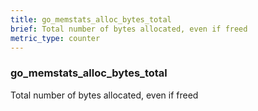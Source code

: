 ```yaml
---
title: go_memstats_alloc_bytes_total
brief: Total number of bytes allocated, even if freed
metric_type: counter
---
```

### go_memstats_alloc_bytes_total

Total number of bytes allocated, even if freed
